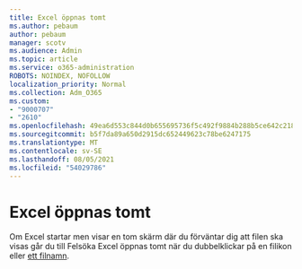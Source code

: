 ```yaml
---
title: Excel öppnas tomt
ms.author: pebaum
author: pebaum
manager: scotv
ms.audience: Admin
ms.topic: article
ms.service: o365-administration
ROBOTS: NOINDEX, NOFOLLOW
localization_priority: Normal
ms.collection: Adm_O365
ms.custom:
- "9000707"
- "2610"
ms.openlocfilehash: 49ea6d553c844d0b655695736f5c492f9884b288b5ce642c21859f2a3a235268
ms.sourcegitcommit: b5f7da89a650d2915dc652449623c78be6247175
ms.translationtype: MT
ms.contentlocale: sv-SE
ms.lasthandoff: 08/05/2021
ms.locfileid: "54029786"
---
```

# <a name="excel-opens-blank"></a>Excel öppnas tomt

Om Excel startar men visar en tom skärm där du förväntar dig att filen ska visas går du till Felsöka Excel öppnas tomt när du dubbelklickar på en filikon eller [ett filnamn](https://docs.microsoft.com/office/troubleshoot/excel/excel-opens-blank).